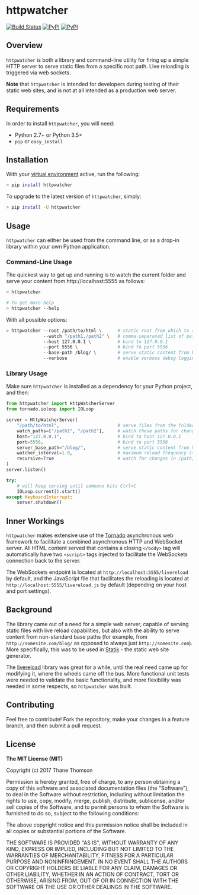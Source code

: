 # httpwatcher

[![Build Status](https://travis-ci.org/thanethomson/httpwatcher.svg?branch=master)](https://travis-ci.org/thanethomson/httpwatcher)
[![PyPI](https://img.shields.io/pypi/v/httpwatcher.svg)](https://pypi.python.org/pypi/httpwatcher)
[![PyPI](https://img.shields.io/pypi/pyversions/httpwatcher.svg)](https://pypi.python.org/pypi/httpwatcher)

## Overview
`httpwatcher` is both a library and command-line utility for firing up a
simple HTTP server to serve static files from a specific root path. Live
reloading is triggered via web sockets.

**Note** that `httpwatcher` is intended for developers during testing
of their static web sites, and is not at all intended as a production
web server.

## Requirements
In order to install `httpwatcher`, you will need:

* Python 2.7+ or Python 3.5+
* `pip` or `easy_install`

## Installation
With your [virtual environment](https://virtualenv.pypa.io/en/stable/)
active, run the following:

```bash
> pip install httpwatcher
```

To upgrade to the latest version of `httpwatcher`, simply:

```bash
> pip install -U httpwatcher
```

## Usage
`httpwatcher` can either be used from the command line, or as a
drop-in library within your own Python application.

### Command-Line Usage
The quickest way to get up and running is to watch the current
folder and serve your content from http://localhost:5555 as follows:

```bash
> httpwatcher

# To get more help
> httpwatcher --help
```

With all possible options:

```bash
> httpwatcher --root /path/to/html \      # static root from which to serve files
              --watch "/path1,/path2" \   # comma-separated list of paths to watch (defaults to the static root)
              --host 127.0.0.1 \          # bind to 127.0.0.1
              --port 5556 \               # bind to port 5556
              --base-path /blog/ \        # serve static content from http://127.0.0.1:5556/blog/
              --verbose                   # enable verbose debug logging
```

### Library Usage
Make sure `httpwatcher` is installed as a dependency for your Python
project, and then:

```python
from httpwatcher import HttpWatcherServer
from tornado.ioloop import IOLoop

server = HttpWatcherServer(
    "/path/to/html",                      # serve files from the folder /path/to/html
    watch_paths=["/path1", "/path2"],     # watch these paths for changes
    host="127.0.0.1",                     # bind to host 127.0.0.1
    port=5556,                            # bind to port 5556
    server_base_path="/blog/",            # serve static content from http://127.0.0.1:5556/blog/
    watcher_interval=1.0,                 # maximum reload frequency (seconds)
    recursive=True                        # watch for changes in /path/to/html recursively
)
server.listen()

try:
    # will keep serving until someone hits Ctrl+C
    IOLoop.current().start()
except KeyboardInterrupt:
    server.shutdown()
```

## Inner Workings
`httpwatcher` makes extensive use of the
[Tornado](http://www.tornadoweb.org) asynchronous web framework to
facilitate a combined asynchronous HTTP and WebSocket server. All HTML
content served that contains a closing `</body>` tag will automatically
have two `<script>` tags injected to facilitate the WebSockets
connection back to the server.

The WebSockets endpoint is located at `http://localhost:5555/livereload`
by default, and the JavaScript file that facilitates the reloading is
located at `http://localhost:5555/livereload.js` by default (depending
on your host and port settings).

## Background
The library came out of a need for a simple web server, capable of
serving static files with live reload capabilities, but also with
the ability to serve content from non-standard base paths (for example,
from `http://somesite.com/blog/` as opposed to always just
`http://somesite.com`). More specifically, this was to be used in
[Statik](https://github.com/thanethomson/statik) - the static web site
generator.

The [livereload](https://github.com/lepture/python-livereload) library
was great for a while, until the real need came up for modifying it,
where the wheels came off the bus. More functional unit tests were
needed to validate the basic functionality, and more flexibility was
needed in some respects, so `httpwatcher` was built.

## Contributing
Feel free to contribute! Fork the repository, make your changes in
a feature branch, and then submit a pull request.

## License
**The MIT License (MIT)**

Copyright (c) 2017 Thane Thomson

Permission is hereby granted, free of charge, to any person obtaining a copy of
this software and associated documentation files (the "Software"), to deal in
the Software without restriction, including without limitation the rights to
use, copy, modify, merge, publish, distribute, sublicense, and/or sell copies
of the Software, and to permit persons to whom the Software is furnished to do
so, subject to the following conditions:

The above copyright notice and this permission notice shall be included in all
copies or substantial portions of the Software.

THE SOFTWARE IS PROVIDED "AS IS", WITHOUT WARRANTY OF ANY KIND, EXPRESS OR
IMPLIED, INCLUDING BUT NOT LIMITED TO THE WARRANTIES OF MERCHANTABILITY,
FITNESS FOR A PARTICULAR PURPOSE AND NONINFRINGEMENT. IN NO EVENT SHALL THE
AUTHORS OR COPYRIGHT HOLDERS BE LIABLE FOR ANY CLAIM, DAMAGES OR OTHER
LIABILITY, WHETHER IN AN ACTION OF CONTRACT, TORT OR OTHERWISE, ARISING FROM,
OUT OF OR IN CONNECTION WITH THE SOFTWARE OR THE USE OR OTHER DEALINGS IN THE
SOFTWARE.
